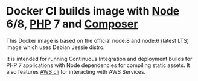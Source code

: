# Docker CI builds image with [Node] 6/8, [PHP] 7 and [Composer]

This Docker image is based on the official node:8 and node:6 (latest LTS) image which uses Debian Jessie distro.

It is intended for running Continuous Integration and deployment builds for PHP 7 applications with Node dependencies for compiling static assets. It also features [AWS cli] for interacting with AWS Services.

[Node]: https://nodejs.org/
[PHP]: https://php.net/
[Composer]: https://getcomposer.org/
[AWS cli]: https://aws.amazon.com/cli/

